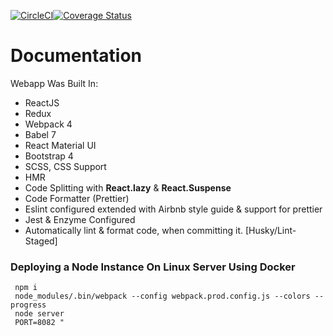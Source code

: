 [![CircleCI](https://circleci.com/gh/saladinjake/react-seedproject.svg?style=svg)](https://circleci.com/gh/saladinjake/react-seedproject)[![Coverage Status](https://coveralls.io/repos/github/saladinjake/react-seedproject/badge.svg?branch=master)](https://coveralls.io/github/saladinjake/react-seedproject?branch=master)

# Documentation

Webapp Was Built In:

 * ReactJS
 * Redux
 * Webpack 4 
 * Babel 7
 * React Material UI
 * Bootstrap 4 
 * SCSS, CSS Support
 * HMR
 * Code Splitting with <b>React.lazy</b> & <b>React.Suspense</b>
 * Code Formatter (Prettier)
 * Eslint configured extended with Airbnb style guide & support for prettier
 * Jest & Enzyme Configured
 * Automatically lint & format code, when committing it. [Husky/Lint-Staged]





### Deploying a Node Instance On Linux Server Using Docker 



```
 npm i
 node_modules/.bin/webpack --config webpack.prod.config.js --colors --progress
 node server
 PORT=8082 "
```